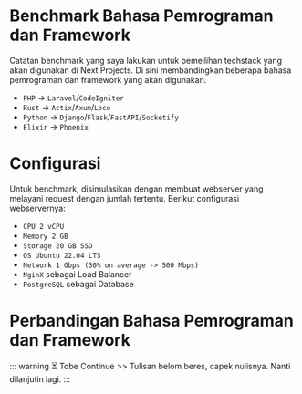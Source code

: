 # Benchmark Bahasa Pemrograman dan Framework

Catatan benchmark yang saya lakukan untuk pemeilihan techstack yang akan digunakan di Next Projects. 
Di sini membandingkan beberapa bahasa pemrograman dan framework yang akan digunakan.

- `PHP` -> `Laravel`/`CodeIgniter`
- `Rust` -> `Actix`/`Axum`/`Loco`
- `Python` -> `Django`/`Flask`/`FastAPI`/`Socketify`
- `Elixir` -> `Phoenix`

# Configurasi

Untuk benchmark, disimulasikan dengan membuat webserver yang melayani request dengan jumlah tertentu.
Berikut configurasi webservernya:
- `CPU 2 vCPU`
- `Memory 2 GB`
- `Storage 20 GB SSD`
- `OS Ubuntu 22.04 LTS`
- `Network 1 Gbps (50% on average -> 500 Mbps)`
- `NginX` sebagai Load Balancer
- `PostgreSQL` sebagai Database

# Perbandingan Bahasa Pemrograman dan Framework

::: warning ⏳ Tobe Continue >>
Tulisan belom beres, capek nulisnya. Nanti dilanjutin lagi.
:::